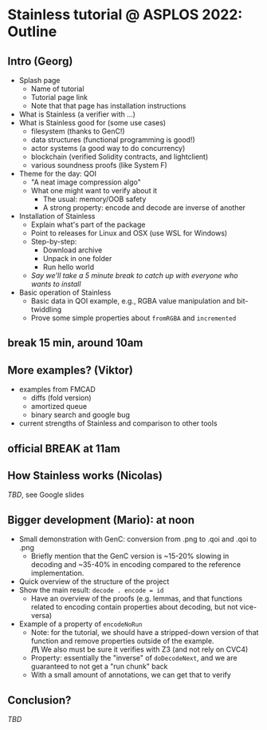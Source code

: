 # Stainless tutorial @ ASPLOS 2022: Outline

## Intro (Georg)

- Splash page
  - Name of tutorial
  - Tutorial page link
  - Note that that page has installation instructions
- What is Stainless (a verifier with ...)
- What is Stainless good for (some use cases)
  - filesystem (thanks to GenC!)
  - data structures (functional programming is good!)
  - actor systems (a good way to do concurrency)
  - blockchain (verified Solidity contracts, and lightclient)
  - various soundness proofs (like System F)
- Theme for the day: QOI
  - "A neat image compression algo"
  - What one might want to verify about it
    - The usual: memory/OOB safety
    - A strong property: encode and decode are inverse of another
- Installation of Stainless
  - Explain what's part of the package
  - Point to releases for Linux and OSX (use WSL for Windows)
  - Step-by-step:
    - Download archive
    - Unpack in one folder
    - Run hello world
  - *Say we'll take a 5 minute break to catch up with everyone who wants to install*
- Basic operation of Stainless
  - Basic data in QOI example, e.g., RGBA value manipulation and bit-twiddling
  - Prove some simple properties about `fromRGBA` and `incremented`

## break 15 min, around 10am

## More examples? (Viktor)
  - examples from FMCAD
      * diffs (fold version)
      * amortized queue
      * binary search and google bug
  - current strengths of Stainless and comparison to other tools

## official BREAK at 11am

## How Stainless works (Nicolas)

*TBD*, see Google slides

## Bigger development (Mario): at noon
  - Small demonstration with GenC: conversion from .png to .qoi and .qoi to .png
    - Briefly mention that the GenC version is ~15-20% slowing in decoding and ~35-40% in encoding compared to the reference implementation.
  - Quick overview of the structure of the project
  - Show the main result: `decode . encode = id`
    - Have an overview of the proofs (e.g. lemmas, and that functions related to encoding contain properties about decoding, but not vice-versa)
  - Example of a property of `encodeNoRun`
    - Note: for the tutorial, we should have a stripped-down version of that function and remove properties outside of the example.<br/>
    **/!\\** We also must be sure it verifies with Z3 (and not rely on CVC4)
    - Property: essentially the "inverse" of `doDecodeNext`, and we are guaranteed to not get a "run chunk" back
    - With a small amount of annotations, we can get that to verify

## Conclusion?

*TBD*